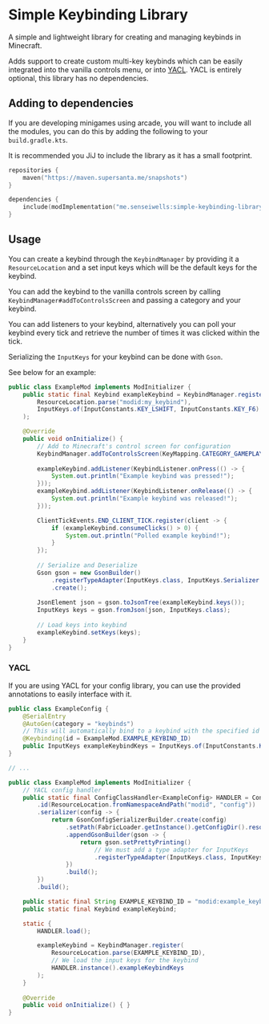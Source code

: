 # Simple Keybinding Library

A simple and lightweight library for creating and managing keybinds in Minecraft.

Adds support to create custom multi-key keybinds which can be easily integrated
into the vanilla controls menu, or into [YACL](https://github.com/isXander/YetAnotherConfigLib).
YACL is entirely optional, this library has no dependencies.

## Adding to dependencies

If you are developing minigames using arcade, you will want to include
all the modules, you can do this by adding the following to your
`build.gradle.kts`.

It is recommended you JiJ to include the library as it has a small footprint.

```kts
repositories {
    maven("https://maven.supersanta.me/snapshots")
}

dependencies {
    include(modImplementation("me.senseiwells:simple-keybinding-library:0.1.11+1.21.3")!!)
}
```

## Usage

You can create a keybind through the `KeybindManager` by providing it a `ResourceLocation`
and a set input keys which will be the default keys for the keybind.

You can add the keybind to the vanilla controls screen by calling `KeybindManager#addToControlsScreen`
and passing a category and your keybind.

You can add listeners to your keybind, alternatively you can poll your keybind every
tick and retrieve the number of times it was clicked within the tick.

Serializing the `InputKeys` for your keybind can be done with `Gson`.

See below for an example:

```java
public class ExampleMod implements ModInitializer {
    public static final Keybind exampleKeybind = KeybindManager.register(
        ResourceLocation.parse("modid:my_keybind"),
        InputKeys.of(InputConstants.KEY_LSHIFT, InputConstants.KEY_F6)
    );

    @Override
    public void onInitialize() {
        // Add to Minecraft's control screen for configuration
        KeybindManager.addToControlsScreen(KeyMapping.CATEGORY_GAMEPLAY, exampleKeybind);
        
        exampleKeybind.addListener(KeybindListener.onPress(() -> {
            System.out.println("Example keybind was pressed!");
        }));
        exampleKeybind.addListener(KeybindListener.onRelease(() -> {
            System.out.println("Example keybind was released!");
        }));

        ClientTickEvents.END_CLIENT_TICK.register(client -> {
            if (exampleKeybind.consumeClicks() > 0) {
                System.out.println("Polled example keybind!");
            }
        });
        
        // Serialize and Deserialize
        Gson gson = new GsonBuilder()
            .registerTypeAdapter(InputKeys.class, InputKeys.Serializer.INSTANCE)
            .create();
        
        JsonElement json = gson.toJsonTree(exampleKeybind.keys());
        InputKeys keys = gson.fromJson(json, InputKeys.class);
        
        // Load keys into keybind
        exampleKeybind.setKeys(keys);
    }
}
```

### YACL

If you are using YACL for your config library, you can use the provided annotations
to easily interface with it.

```java
public class ExampleConfig {
    @SerialEntry
    @AutoGen(category = "keybinds")
    // This will automatically bind to a keybind with the specified id
    @Keybinding(id = ExampleMod.EXAMPLE_KEYBIND_ID)
    public InputKeys exampleKeybindKeys = InputKeys.of(InputConstants.KEY_F6);
}

// ...

public class ExampleMod implements ModInitializer { 
    // YACL config handler
    public static final ConfigClassHandler<ExampleConfig> HANDLER = ConfigClassHandler.createBuilder(ExampleConfig.class)
        .id(ResourceLocation.fromNamespaceAndPath("modid", "config"))
        .serializer(config -> {
            return GsonConfigSerializerBuilder.create(config)
                .setPath(FabricLoader.getInstance().getConfigDir().resolve("example-config.json"))
                .appendGsonBuilder(gson -> {
                    return gson.setPrettyPrinting()
                        // We must add a type adapter for InputKeys
                        .registerTypeAdapter(InputKeys.class, InputKeys.Serializer.INSTANCE);
                })
                .build();
        })
        .build();

    public static final String EXAMPLE_KEYBIND_ID = "modid:example_keybind";
    public static final Keybind exampleKeybind;

    static {
        HANDLER.load();

        exampleKeybind = KeybindManager.register(
            ResourceLocation.parse(EXAMPLE_KEYBIND_ID),
            // We load the input keys for the keybind
            HANDLER.instance().exampleKeybindKeys
        );
    }
    
    @Override
    public void onInitialize() { }
}
```